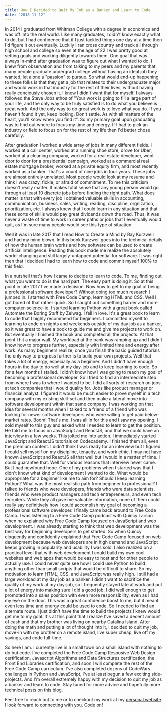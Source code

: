```yaml
---
title: How I Decided to Quit My Job as a Banker and Learn to Code
date: "2018-11-12"
---
```


In 2014 I graduated from Whitman College with a degree in economics and was off into the real world. Like many graduates, I didn't know exactly what to do, but I had confidence that if I just tackled things one day at a time then I'd figure it out eventually. Luckily I ran cross country and track all through high school and college so even at the age of 22 I was pretty good at setting goals and working diligently towards them. One goal that was always in-mind after graduation was to figure out what I wanted to do. I knew from observation and from talking to my peers and my parents that many people graduate undergrad college without having an ideal job they wanted, let alone a "passion" to pursue. So what would end-up happening to these folks is that they get a job that relates to their undergraduate major and would work in that industry for the rest of their lives, without having really conciously chosen it. I knew I didn't want that for myself. I always followed the Steve Jobs ethos of "Your work is going to fill a large part of your life, and the only way to be truly satisfied is to do what you believe is great work. And the only way to do great work is to love what you do. If you haven't found it yet, keep looking. Don't settle. As with all matters of the heart, you'll know when you find it". So my primary goal upon graduating was to find out where to focus my time and energy. If I had to pick an industry or field to focus on for the rest of my life then I'd better chose carefully.

After graduation I worked a wide array of jobs in many different fields. I worked at a call center, worked at a running shoe store, drove for Uber, worked at a cleaning company, worked for a real estate developer, went door to door for a presidential campaign, worked at a commercial real estate mortgage broker, worked at a private equity firm, and most recently worked as a banker. That's a count of nine jobs in four years. These jobs are almost entirely unrelated. Most people would look at my resume and think I was crazy, fickle, or afraid of commitment. To me this criticism doesn't really matter. It makes total sense that any young person would go through at least 10 discrete jobs before finding the right path. What does matter is that with every job I obtained valuable skills in accounting, communication, business, sales, writing, reading, discipline, orgnization, prioritization, etc. I always knew that I could learn in any situation and that these sorts of skills would pay great dividends down the road. Thus, it was never a waste of time to work in career paths or jobs that I eventually would quit, as I'm sure many people would see this type of situation.

Well it was in late 2017 that I read How to Create a Mind by Ray Kurzweil and had my mind blown. In this book Kurzweil goes into the technical details of how the human brain works and how software can be used to create artificial intelligence. Reading this book made me realize the absolutely world-changing and still largely-untapped potential for software. It was right then that I decided I had to learn how to code and commit myself 100% to this field.

In a nutshell that's how I came to decide to learn to code. To me, finding out what you want to do is the hard part. The easy part is doing it. So at this point in late 2017 I've made a decision. Now how to get to my goal of being a professional software developer? Without doing too much research I jumped in. I started with Free Code Camp, learning HTML and CSS. Well I got bored of that rather quick. So I saught out something harder and more computer-science-ie. I started learning Python with a great book called Automate the Boring Stuff by Zeiwag. I fell in love. It's a great book to learn to code that I highly recommend for beginners. I committed myself to learning to code on nights and weekends outside of my day job as a banker, so it was great to have a book to guide me and give me projects to work on. But eventually I finished the book and completed all the projects. At that point I hit a major wall. My workload at the bank was ramping up and I didn't know how to progress further, especially with limited time and energy after work. As many beginners realize, once you finish the basic guided tutorials the only way to progress further is to build your own projects. Well that takes a lot of energy, especially as a beginner. And I didn't have enough hours in the day to do well at my day-job and to keep learning to code. So for a few months I stalled. I didn't know how I was going to reach my goal of becoming a professional developer. So I tried to find an intermediate step from where I was to where I wanted to be. I did all sorts of research on jobs at tech companies that I would quality for. Jobs like product manager or financial analyst. I figured it would be much easier to prove myself in a tech company with my existing skill-set and then make a lateral move into software development within that same company. I was working on that idea for several months when I talked to a friend of a friend who was looking for newer software developers who were willing to get paid below-market rates. Boom! That's me. I was all in for this and I saw my opening. I sold myself to this guy and asked what I needed to learn to get the position. He told me to focus on JavaScript and ReactJS, and that we could have an interview in a few weeks. This jolted me into action. I immediately started JavaScript and ReactJS tutorials on Codecademy. I finished them all, even the premium content. I didn't think I was ready for an interview but I figured I could sell myself on my discipline, tenacity, and work ethic. I may not have known JavaScript and ReactJS all that well but I would in a matter of time. I could guarantee that. Well for various reasons that interview never came. But I had newfound hope. One of my problems when I started was that I didn't know what kind of development I wanted to do. What would be appropriate for a beginner like me to aim for? Should I keep learning Python? What was the most realistic path from beginner to professional? I talked to friends who were developers, friends who were data scientists, friends who were product managers and tech entrepreneurs, and even tech recruiters. While they all gave me valuable information, none of them could really say definitively how I could accomplish my goal of becoming a professional software developer. I finally came back around to Free Code Camp. I was listening to a Free Code Camp podcast with Quincy Larson when he explained why Free Code Camp focused on JavaScript and web development. I was already starting to think that web development was the best way for beginning developers to get started. So when Quincy eloquently and confidently explained that Free Code Camp focused on web development because web developers are in high demand and JavaScript keeps growing in popularity and usability I was sold. I also realized on a practical level that with web development I could build my own cool websites and web apps that would be easy to host and for other people to actually use. I could never quite see how I could use Python to build anything other than small scripts that would be difficult to share. So my motivation to learn HTML, CSS, and JavaScript was really high. I still had a large workload at my day job as a banker. I didn't want to sacrifice the quality of my work at my day-job, so I frequently stayed late at work and put a lot of energy into making sure I did a good job. I did well enough to get promoted into a sales position with even more responsibility, even as I had my eye on the door. This was a great confidence boost to me, but it meant even less time and energy could be used to code. So I needed to find an alternate route. I just didn't have the time to build the projects I knew would get me to my goal. It's at this point that I realize I've saved a decent amount of cash and that my brother was living on nearby Catalina Island. After doing the math and putting a lot of thought into it, I decided to quit my job, move-in with my brother on a remote island, live super cheap, live off my savings, and code full-time.

So here I am. I currently live in a small town on a small island with nothing to do but code. I've completed the Free Code Camp Resposive Web Design certification, Javascript Algorithms and Data Structures certification, the Front End Libraries certification, and soon I will complete the rest of the Free Code Camp curriculum. I've also completed dozens of CodeWars challenges in Python and JavaScript, I've at least begun a few exciting side-projects. And I'm overall extremely happy with my decision to quit my job as a banker and learn to code. Stay tuned for more advice and hopefully more technical posts on this blog.

Feel free to reach out to me or to checkout my work at my [personal website](https://spencercorwin.com). I look forward to connecting with you. Code on!